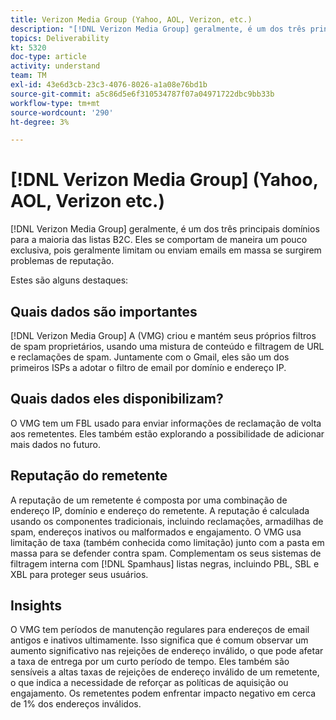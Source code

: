 ```yaml
---
title: Verizon Media Group (Yahoo, AOL, Verizon, etc.)
description: "[!DNL Verizon Media Group] geralmente, é um dos três principais domínios para a maioria das listas B2C. Eles se comportam de maneira um pouco exclusiva, pois geralmente limitam ou enviam emails em massa se surgirem problemas de reputação."
topics: Deliverability
kt: 5320
doc-type: article
activity: understand
team: TM
exl-id: 43e6d3cb-23c3-4076-8026-a1a08e76bd1b
source-git-commit: a5c86d5e6f310534787f07a04971722dbc9bb33b
workflow-type: tm+mt
source-wordcount: '290'
ht-degree: 3%

---
```


# [!DNL Verizon Media Group] (Yahoo, AOL, Verizon etc.)

[!DNL Verizon Media Group] geralmente, é um dos três principais domínios para a maioria das listas B2C. Eles se comportam de maneira um pouco exclusiva, pois geralmente limitam ou enviam emails em massa se surgirem problemas de reputação.

Estes são alguns destaques:

## Quais dados são importantes

[!DNL Verizon Media Group] A (VMG) criou e mantém seus próprios filtros de spam proprietários, usando uma mistura de conteúdo e filtragem de URL e reclamações de spam. Juntamente com o Gmail, eles são um dos primeiros ISPs a adotar o filtro de email por domínio e endereço IP.

## Quais dados eles disponibilizam?

O VMG tem um FBL usado para enviar informações de reclamação de volta aos remetentes. Eles também estão explorando a possibilidade de adicionar mais dados no futuro.

## Reputação do remetente

A reputação de um remetente é composta por uma combinação de endereço IP, domínio e endereço do remetente. A reputação é calculada usando os componentes tradicionais, incluindo reclamações, armadilhas de spam, endereços inativos ou malformados e engajamento. O VMG usa limitação de taxa (também conhecida como limitação) junto com a pasta em massa para se defender contra spam. Complementam os seus sistemas de filtragem interna com [!DNL Spamhaus] listas negras, incluindo PBL, SBL e XBL para proteger seus usuários.

## Insights

O VMG tem períodos de manutenção regulares para endereços de email antigos e inativos ultimamente. Isso significa que é comum observar um aumento significativo nas rejeições de endereço inválido, o que pode afetar a taxa de entrega por um curto período de tempo. Eles também são sensíveis a altas taxas de rejeições de endereço inválido de um remetente, o que indica a necessidade de reforçar as políticas de aquisição ou engajamento. Os remetentes podem enfrentar impacto negativo em cerca de 1% dos endereços inválidos.
